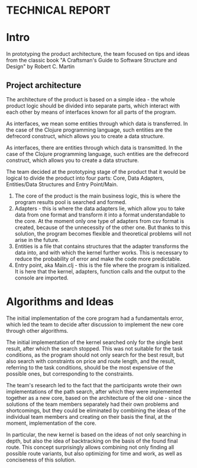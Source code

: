 # TECHNICAL REPORT

# Intro

In prototyping the product architecture, the team focused on tips and ideas from the classic book "A Craftsman's Guide to Software Structure and Design" by Robert C. Martin

## Project architecture

The architecture of the product is based on a simple idea - the whole product logic should be divided into separate parts, which interact with each other by means of interfaces known for all parts of the program.

As interfaces, we mean some entities through which data is transferred. In the case of the Clojure programming language, such entities are the defrecord construct, which allows you to create a data structure.


As interfaces, there are entities through which data is transmitted. In the case of the Clojure programming language, such entities are the defrecord construct, which allows you to create a data structure.

The team decided at the prototyping stage of the product that it would be logical to divide the product into four parts: Core, Data Adapters, Entities/Data Structures and Entry Point/Main.

1. The core of the product is the main business logic, this is where the program results pool is searched and formed.
2. Adapters - this is where the data adapters lie, which allow you to take data from one format and transform it into a format understandable to the core. At the moment only one type of adapters from csv format is created, because of the unnecessity of the other one. But thanks to this solution, the program becomes flexible and theoretical problems will not arise in the future.
3. Entities is a file that contains structures that the adapter transforms the data into, and with which the kernel further works. This is necessary to reduce the probability of error and make the code more predictable.
4. Entry point, aka Main.clj - this is the file where the program is initialized. It is here that the kernel, adapters, function calls and the output to the console are imported.

# Algorithms and Ideas

The initial implementation of the core program had a fundamentals error, which led the team to decide after discussion to implement the new core through other algorithms.

The initial implementation of the kernel searched only for the single best result, after which the search stopped. This was not suitable for the task conditions, as the program should not only search for the best result, but also search with constraints on price and route length, and the result, referring to the task conditions, should be the most expensive of the possible ones, but corresponding to the constraints.

The team's research led to the fact that the participants wrote their own implementations of the path search, after which they were implemented together as a new core, based on the architecture of the old one - since the solutions of the team members separately had their own problems and shortcomings, but they could be eliminated by combining the ideas of the individual team members and creating on their basis the final, at the moment, implementation of the core.

In particular, the new kernel is based on the ideas of not only searching in depth, but also the idea of backtracking on the basis of the found final route. This concept surprisingly allows combining not only finding all possible route variants, but also optimizing for time and work, as well as conciseness of this solution.


